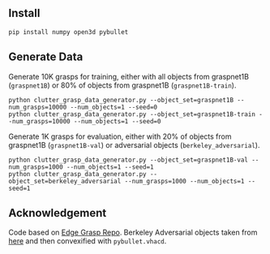 ## Install
```
pip install numpy open3d pybullet
```

## Generate Data
Generate 10K grasps for training, either with all objects from graspnet1B (`graspnet1B`) or 80% of 
objects from graspnet1B (`graspnet1B-train`).
```
python clutter_grasp_data_generator.py --object_set=graspnet1B --num_grasps=10000 --num_objects=1 --seed=0
python clutter_grasp_data_generator.py --object_set=graspnet1B-train --num_grasps=10000 --num_objects=1 --seed=0
```
Generate 1K grasps for evaluation, either with 20% of objects from graspnet1B (`graspnet1B-val`) or
adversarial objects (`berkeley_adversarial`).
```
python clutter_grasp_data_generator.py --object_set=graspnet1B-val --num_grasps=1000 --num_objects=1 --seed=1
python clutter_grasp_data_generator.py --object_set=berkeley_adversarial --num_grasps=1000 --num_objects=1 --seed=1
```

## Acknowledgement
Code based on [Edge Grasp Repo](https://github.com/haojhuang/Edge-Grasp-Network/). Berkeley Adversarial objects taken from [here](http://bit.ly/3ViL0ha) and then
convexified with `pybullet.vhacd`.

